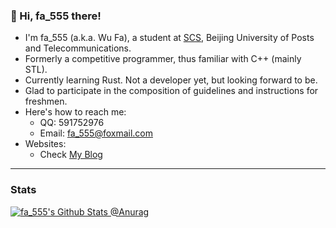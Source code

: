 ### 👋 Hi, fa_555 there!

<!--
**FA555/FA555** is a ✨ _special_ ✨ repository because its `README.md` (this file) appears on your GitHub profile.

Here are some ideas to get you started:

- 🔭 I’m currently working on ...
- 🌱 I’m currently learning ...
- 👯 I’m looking to collaborate on ...
- 🤔 I’m looking for help with ...
- 💬 Ask me about ...
- 📫 How to reach me: ...
- 😄 Pronouns: ...
- ⚡ Fun fact: ...
-->

- I'm fa_555 (a.k.a. Wu Fa), a student at [SCS](https://scs.bupt.edu.cn), Beijing University of Posts and Telecommunications.
- Formerly a competitive programmer, thus familiar with C++ (mainly STL).
- Currently learning Rust. Not a developer yet, but looking forward to be.
- Glad to participate in the composition of guidelines and instructions for freshmen.
- Here's how to reach me:
  - QQ: 591752976
  - Email: [fa_555@foxmail.com](mailto:fa_555@foxmail.com)
- Websites:
  - Check [My Blog](https://fa555.github.io)

---

### Stats

[![fa_555's Github Stats @Anurag](https://github-readme-stats.vercel.app/api?username=fa555&show_icons=true&theme=vue)](https://github.com/FA555)

<!--

<a href="https://github.com/FA555">
  <img align="center" src="https://github-readme-stats.vercel.app/api/top-langs/?username=charlie0129&theme=vue&card_width=445&layout=compact&hide=html" />
</a>

[![fa_555's Top Langs @Anurag](https://github-readme-stats.vercel.app/api/top-langs/?username=fa555&layout=compact)](https://github.com/FA555)

-->
